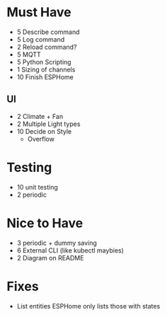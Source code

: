 

# Must Have
 - 5 Describe command
 - 5 Log command
 - 2 Reload command?
 - 5 MQTT
 - 5 Python Scripting
 - 1 Sizing of channels
 - 10 Finish ESPHome

## UI
 - 2 Climate + Fan
 - 2 Multiple Light types
 - 10 Decide on Style
    - Overflow

# Testing
 - 10 unit testing
 - 2 periodic

# Nice to Have
 - 3 periodic + dummy saving
 - 6 External CLI (like kubectl maybies)
 - 2 Diagram on README

# Fixes
 - List entities ESPHome only lists those with states
